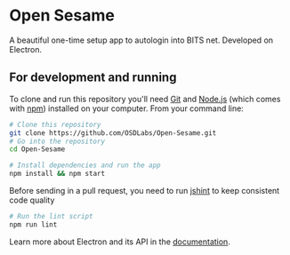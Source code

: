 # Open Sesame

A beautiful one-time setup app to autologin into BITS net.
Developed on Electron.


## For development and running

To clone and run this repository you'll need [Git](https://git-scm.com) and [Node.js](https://nodejs.org/en/download/) (which comes with [npm](http://npmjs.com)) installed on your computer. From your command line:

```bash
# Clone this repository
git clone https://github.com/OSDLabs/Open-Sesame.git
# Go into the repository
cd Open-Sesame

# Install dependencies and run the app
npm install && npm start
```
Before sending in a pull request, you need to run [jshint](http://jshint.com/) to keep consistent code quality

```bash
# Run the lint script 
npm run lint
```

Learn more about Electron and its API in the [documentation](http://electron.atom.io/docs/latest).



